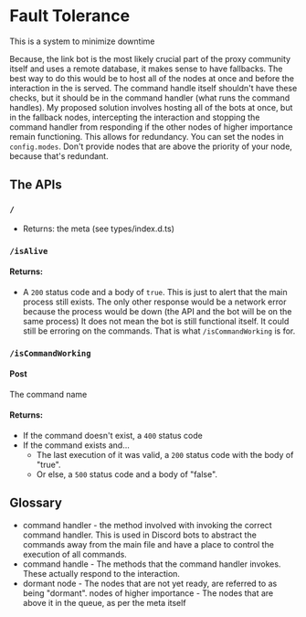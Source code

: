 # Fault Tolerance

This is a system to minimize downtime

Because, the link bot is the most likely crucial part of the proxy community itself and uses a remote database, it makes sense to have fallbacks. The best way to do this would be to host all of the nodes at once and before the interaction in the is served. The command handle itself shouldn't have these checks, but it should be in the command handler (what runs the command handles). My proposed solution involves hosting all of the bots at once, but in the fallback nodes, intercepting the interaction and stopping the command handler from responding if the other nodes of higher importance remain functioning. This allows for redundancy. You can set the nodes in `config.modes`. Don't provide nodes that are above the priority of your node, because that's redundant.

## The APIs

### `/`

-   Returns: the meta (see types/index.d.ts)

### `/isAlive`

#### Returns:

-   A `200` status code and a body of `true`. This is just to alert that the main process still exists. The only other response would be a network error because the process would be down (the API and the bot will be on the same process) It does not mean the bot is still functional itself. It could still be erroring on the commands. That is what `/isCommandWorking` is for.

### `/isCommandWorking`

#### Post

The command name

#### Returns:

-   If the command doesn't exist, a `400` status code
-   If the command exists and...
    -   The last execution of it was valid, a `200` status code with the body of "true".
    -   Or else, a `500` status code and a body of "false".

## Glossary

-   command handler - the method involved with invoking the correct command handler. This is used in Discord bots to abstract the commands away from the main file and have a place to control the execution of all commands.
-   command handle - The methods that the command handler invokes. These actually respond to the interaction.
-   dormant node - The nodes that are not yet ready, are referred to as being "dormant".
    nodes of higher importance - The nodes that are above it in the queue, as per the meta itself

